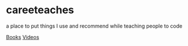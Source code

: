 # careeteaches
a place to put things I use and recommend while teaching people to code

[Books](/books.md)
[Videos](videos.md)

